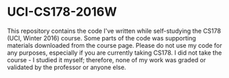# UCI-CS178-2016W
This repository contains the code I've written while self-studying the CS178 (UCI, Winter 2016) course. Some parts of the code was supporting materials downloaded from the course page.
Please do not use my code for any purposes, especially if you are currently taking CS178. I did not take the course - I studied it myself; therefore, none of my work was graded or validated by the professor or anyone else. 
